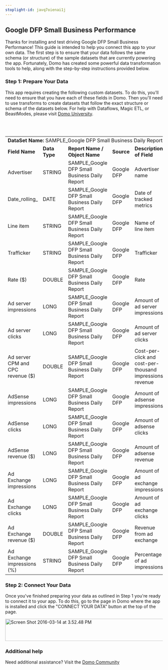 ```yaml
---
stoplight-id: javq7oienai1j
---
```


<div class="col-md-12 content-panel">
                <h2>Google DFP Small Business Performance</h2>
                <p></p><p>Thanks for installing and test driving <span id="title">Google DFP Small Business Performance</span>! This guide is intended to help you connect this app to your own data. The first step is to ensure that your data follows the same schema (or structure) of the sample datasets that are currently powering the app. Fortunately, Domo has created some powerful data transformation tools to help, along with the step-by-step instructions provided below.</p><div class="doc-row" id="Step%201:%20Identify%20Required%20Data%20Fields"><h3 class="doc-row-title">Step 1: Prepare Your Data</h3><div class="small-pad-bottom"><p>This app requires creating the following custom datasets. To do this, you'll need to ensure that you have each of these fields in Domo. Then you'll need to use transforms to create datasets that follow the exact structure or schema of the datasets below. For help with Dataflows, Magic ETL, or BeastModes, please visit <a href="https://university.domo.com/" target="_blank">Domo University</a>.</p></div>
                <br><br>
                <div id="custom-data-container"><table id="SAMPLE_Google-DFP-Small-Business-Daily-Report"><tbody><tr><td colspan="6"><strong>DataSet Name:</strong> <span class="value">SAMPLE_Google DFP Small Business Daily Report</span></td></tr><!--tr>    <td colspan="6"></td></tr--><tr><td><strong>Field Name</strong></td><td><strong>Data Type</strong></td><td><strong>Report Name / Object Name</strong></td><td><strong>Source </strong></td><td colspan="2"><strong>Description of Field</strong></td></tr><tr><td>Advertiser</td><td>STRING</td><td>SAMPLE_Google DFP Small Business Daily Report</td><td>Google DFP</td><td colspan="2">Advertiser name</td></tr><tr><td>Date_rolling_</td><td>DATE</td><td>SAMPLE_Google DFP Small Business Daily Report</td><td>Google DFP</td><td colspan="2">Date of tracked metrics</td></tr><tr><td>Line item</td><td>STRING</td><td>SAMPLE_Google DFP Small Business Daily Report</td><td>Google DFP</td><td colspan="2">Name of line item</td></tr><tr><td>Trafficker</td><td>STRING</td><td>SAMPLE_Google DFP Small Business Daily Report</td><td>Google DFP</td><td colspan="2">Trafficker</td></tr><tr><td>Rate ($)</td><td>DOUBLE</td><td>SAMPLE_Google DFP Small Business Daily Report</td><td>Google DFP</td><td colspan="2">Rate</td></tr><tr><td>Ad server impressions</td><td>LONG</td><td>SAMPLE_Google DFP Small Business Daily Report</td><td>Google DFP</td><td colspan="2">Amount of ad server impressions</td></tr><tr><td>Ad server clicks</td><td>LONG</td><td>SAMPLE_Google DFP Small Business Daily Report</td><td>Google DFP</td><td colspan="2">Amount of ad server clicks</td></tr><tr><td>Ad server CPM and CPC revenue ($)</td><td>DOUBLE</td><td>SAMPLE_Google DFP Small Business Daily Report</td><td>Google DFP</td><td colspan="2">Cost-per-click and cost-per-thousand impressions revenue</td></tr><tr><td>AdSense impressions</td><td>LONG</td><td>SAMPLE_Google DFP Small Business Daily Report</td><td>Google DFP</td><td colspan="2">Amount of adsense impressions</td></tr><tr><td>AdSense clicks</td><td>LONG</td><td>SAMPLE_Google DFP Small Business Daily Report</td><td>Google DFP</td><td colspan="2">Amount of adsense clicks</td></tr><tr><td>AdSense revenue ($)</td><td>LONG</td><td>SAMPLE_Google DFP Small Business Daily Report</td><td>Google DFP</td><td colspan="2">Amount of adsense revenue</td></tr><tr><td>Ad Exchange impressions</td><td>LONG</td><td>SAMPLE_Google DFP Small Business Daily Report</td><td>Google DFP</td><td colspan="2">Amount of ad exchange impressions</td></tr><tr><td>Ad Exchange clicks</td><td>LONG</td><td>SAMPLE_Google DFP Small Business Daily Report</td><td>Google DFP</td><td colspan="2">Amount of ad exchange clicks</td></tr><tr><td>Ad Exchange revenue ($)</td><td>DOUBLE</td><td>SAMPLE_Google DFP Small Business Daily Report</td><td>Google DFP</td><td colspan="2">Revenue from ad exchange</td></tr><tr><td>Ad Exchange impressions (%)</td><td>STRING</td><td>SAMPLE_Google DFP Small Business Daily Report</td><td>Google DFP</td><td colspan="2">Percentage of ad impressions</td></tr></tbody></table><div class="doc-row medium-pad-top">
                <h3 class="doc-row-title">Step 2: Connect Your Data</h3>
                <div class="small-pad-bottom">
                    <p>Once you've finished preparing your data as outlined in Step 1 you're ready to connect it to your app. To do this, go to the page in Domo where the app is installed and click the "CONNECT YOUR DATA" button at the top of the page.</p>
                    <p class="small-pad">
                    <img class="alignnone size-full wp-image-1207" src="https://s3.amazonaws.com/development.domo.com/wp-content/uploads/2016/03/14155707/Screen-Shot-2016-03-14-at-3.52.48-PM1.png" alt="Screen Shot 2016-03-14 at 3.52.48 PM" width="1158" height="71">
                    </p>
                    <div id="ooyalaplayer-IyYTc1MjE61NwLdtrxXvZuhH-dSGbWnR" class="ooyalaplayer"></div>
                    <script>
                        OO.ready(function() {
                            OO.Player.create("ooyalaplayer-IyYTc1MjE61NwLdtrxXvZuhH-dSGbWnR", "IyYTc1MjE61NwLdtrxXvZuhH-dSGbWnR", {
                                height: 380
                            });
                        });
                    </script>
                </div>
                <h3 class="doc-row-title">Additional help</h3>
                <div class="small-pad-bottom">
                    <p>Need additional assistance? Visit the <a href="https://dojo.domo.com">Domo Community</a></p>
                </div>
            </div></div></div><p></p>            </div>